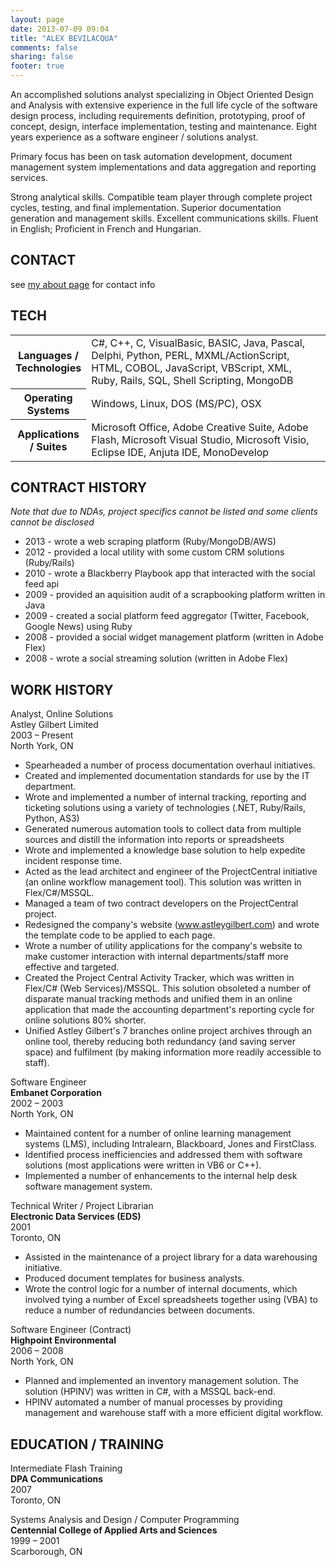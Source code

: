 ```yaml
---
layout: page
date: 2013-07-09 09:04
title: "ALEX BEVILACQUA"
comments: false
sharing: false
footer: true
---
```


An accomplished solutions analyst specializing in Object Oriented Design and Analysis with extensive
experience in the full life cycle of the software design process, including requirements definition, prototyping, proof of concept, design, interface implementation, testing and maintenance. Eight years experience as a software engineer / solutions analyst. 

Primary focus has been on task automation development, document management system implementations
and data aggregation and reporting services.

Strong analytical skills. Compatible team player through complete project cycles, testing, and final
implementation. Superior documentation generation and management skills. Excellent communications skills.
Fluent in English; Proficient in French and Hungarian.

## CONTACT

see [my about page](/about) for contact info

## TECH

<table cellpadding="5" cellspacing="5">
  <tr>
    <th width="100px">Languages / Technologies</th>
    <td>C#, C++, C, VisualBasic, BASIC, Java, Pascal, Delphi, Python, PERL, 
MXML/ActionScript, HTML, COBOL, JavaScript, VBScript, XML, Ruby, Rails, SQL, 
Shell Scripting, MongoDB</td>
  </tr>
  <tr>
    <th>Operating Systems</th>
    <td>Windows, Linux, DOS (MS/PC), OSX</td>
  </tr>
  <tr>
    <th>Applications / Suites</th>
    <td>Microsoft Office, Adobe Creative Suite, Adobe Flash, Microsoft Visual Studio, 
Microsoft Visio, Eclipse IDE, Anjuta IDE, MonoDevelop</td>
  </tr>
</table>

## CONTRACT HISTORY

_Note that due to NDAs, project specifics cannot be listed and some clients cannot be disclosed_

* 2013 - wrote a web scraping platform (Ruby/MongoDB/AWS)
* 2012 - provided a local utility with some custom CRM solutions (Ruby/Rails)
* 2010 - wrote a Blackberry Playbook app that interacted with the social feed api
* 2009 - provided an aquisition audit of a scrapbooking platform written in Java
* 2009 - created a social platform feed aggregator (Twitter, Facebook, Google News) using Ruby
* 2008 - provided a social widget management platform (written in Adobe Flex)
* 2008 - wrote a social streaming solution (written in Adobe Flex)

## WORK HISTORY

Analyst, Online Solutions<br>
Astley Gilbert Limited<br>
2003 – Present<br>
North York, ON

* Spearheaded a number of process documentation overhaul initiatives.
* Created and implemented documentation standards for use by the IT department.
* Wrote and implemented a number of internal tracking, reporting and ticketing solutions using a variety
of technologies (.NET, Ruby/Rails, Python, AS3)
* Generated numerous automation tools to collect data from multiple sources and distill the information
into reports or spreadsheets
* Wrote and implemented a knowledge base solution to help expedite incident response time.
* Acted as the lead architect and engineer of the ProjectCentral initiative (an online workflow
management tool). This solution was written in Flex/C#/MSSQL.
* Managed a team of two contract developers on the ProjectCentral project.
* Redesigned the company's website (www.astleygilbert.com) and wrote the template code to be
applied to each page.
* Wrote a number of utility applications for the company's website to make customer interaction with
internal departments/staff more effective and targeted.
* Created the Project Central Activity Tracker, which was written in Flex/C# (Web Services)/MSSQL. This
solution obsoleted a number of disparate manual tracking methods and unified them in an online
application that made the accounting department's reporting cycle for online solutions 80% shorter.
* Unified Astley Gilbert's 7 branches online project archives through an online tool, thereby reducing
both redundancy (and saving server space) and fulfilment (by making information more readily
accessible to staff).

Software Engineer<br>
**Embanet Corporation**<br>
2002 – 2003<br>
North York, ON

* Maintained content for a number of online learning management systems (LMS), including Intralearn,
Blackboard, Jones and FirstClass.
* Identified process inefficiencies and addressed them with software solutions (most applications were
written in VB6 or C++).
* Implemented a number of enhancements to the internal help desk software management system.


Technical Writer / Project Librarian<br>
**Electronic Data Services (EDS)**<br>
2001<br>
Toronto, ON<br>

* Assisted in the maintenance of a project library for a data warehousing initiative.
* Produced document templates for business analysts.
* Wrote the control logic for a number of internal documents, which involved tying a number of Excel
spreadsheets together using (VBA) to reduce a number of redundancies between documents.


Software Engineer (Contract)<br>
**Highpoint Environmental**<br>
2006 – 2008<br>
North York, ON

* Planned and implemented an inventory management solution. The solution (HPINV) was written in C#,
with a MSSQL back-end. 
* HPINV automated a number of manual processes by providing management and warehouse staff with
a more efficient digital workflow.

## EDUCATION / TRAINING

Intermediate Flash Training<br>
**DPA Communications**<br>
2007<br>
Toronto, ON

Systems Analysis and Design / Computer Programming<br>
**Centennial College of Applied Arts and Sciences**<br>
1999 – 2001<br>
Scarborough, ON